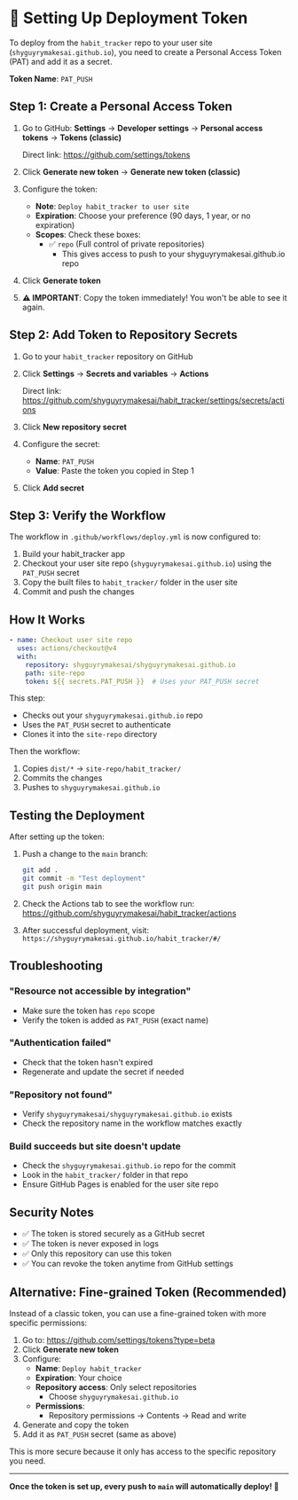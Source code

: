 # 🔐 Setting Up Deployment Token

To deploy from the `habit_tracker` repo to your user site (`shyguyrymakesai.github.io`), you need to create a Personal Access Token (PAT) and add it as a secret.

**Token Name**: `PAT_PUSH`

## Step 1: Create a Personal Access Token

1. Go to GitHub: **Settings** → **Developer settings** → **Personal access tokens** → **Tokens (classic)**
   
   Direct link: https://github.com/settings/tokens

2. Click **Generate new token** → **Generate new token (classic)**

3. Configure the token:
   - **Note**: `Deploy habit_tracker to user site`
   - **Expiration**: Choose your preference (90 days, 1 year, or no expiration)
   - **Scopes**: Check these boxes:
     - ✅ `repo` (Full control of private repositories)
       - This gives access to push to your shyguyrymakesai.github.io repo

4. Click **Generate token**

5. **⚠️ IMPORTANT**: Copy the token immediately! You won't be able to see it again.

## Step 2: Add Token to Repository Secrets

1. Go to your `habit_tracker` repository on GitHub

2. Click **Settings** → **Secrets and variables** → **Actions**
   
   Direct link: https://github.com/shyguyrymakesai/habit_tracker/settings/secrets/actions

3. Click **New repository secret**

4. Configure the secret:
   - **Name**: `PAT_PUSH`
   - **Value**: Paste the token you copied in Step 1

5. Click **Add secret**

## Step 3: Verify the Workflow

The workflow in `.github/workflows/deploy.yml` is now configured to:

1. Build your habit_tracker app
2. Checkout your user site repo (`shyguyrymakesai.github.io`) using the `PAT_PUSH` secret
3. Copy the built files to `habit_tracker/` folder in the user site
4. Commit and push the changes

## How It Works

```yaml
- name: Checkout user site repo
  uses: actions/checkout@v4
  with:
    repository: shyguyrymakesai/shyguyrymakesai.github.io
    path: site-repo
    token: ${{ secrets.PAT_PUSH }}  # Uses your PAT_PUSH secret
```

This step:
- Checks out your `shyguyrymakesai.github.io` repo
- Uses the `PAT_PUSH` secret to authenticate
- Clones it into the `site-repo` directory

Then the workflow:
1. Copies `dist/*` → `site-repo/habit_tracker/`
2. Commits the changes
3. Pushes to `shyguyrymakesai.github.io`

## Testing the Deployment

After setting up the token:

1. Push a change to the `main` branch:
   ```bash
   git add .
   git commit -m "Test deployment"
   git push origin main
   ```

2. Check the Actions tab to see the workflow run:
   https://github.com/shyguyrymakesai/habit_tracker/actions

3. After successful deployment, visit:
   `https://shyguyrymakesai.github.io/habit_tracker/#/`

## Troubleshooting

### "Resource not accessible by integration"
- Make sure the token has `repo` scope
- Verify the token is added as `PAT_PUSH` (exact name)

### "Authentication failed"
- Check that the token hasn't expired
- Regenerate and update the secret if needed

### "Repository not found"
- Verify `shyguyrymakesai/shyguyrymakesai.github.io` exists
- Check the repository name in the workflow matches exactly

### Build succeeds but site doesn't update
- Check the `shyguyrymakesai.github.io` repo for the commit
- Look in the `habit_tracker/` folder in that repo
- Ensure GitHub Pages is enabled for the user site repo

## Security Notes

- ✅ The token is stored securely as a GitHub secret
- ✅ The token is never exposed in logs
- ✅ Only this repository can use this token
- ✅ You can revoke the token anytime from GitHub settings

## Alternative: Fine-grained Token (Recommended)

Instead of a classic token, you can use a fine-grained token with more specific permissions:

1. Go to: https://github.com/settings/tokens?type=beta
2. Click **Generate new token**
3. Configure:
   - **Name**: `Deploy habit_tracker`
   - **Expiration**: Your choice
   - **Repository access**: Only select repositories
     - Choose `shyguyrymakesai.github.io`
   - **Permissions**:
     - Repository permissions → Contents → Read and write
4. Generate and copy the token
5. Add it as `PAT_PUSH` secret (same as above)

This is more secure because it only has access to the specific repository you need.

---

**Once the token is set up, every push to `main` will automatically deploy! 🚀**
